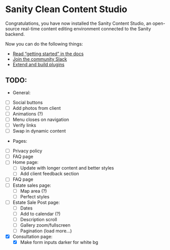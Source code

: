 # Sanity Clean Content Studio

Congratulations, you have now installed the Sanity Content Studio, an open-source real-time content editing environment connected to the Sanity backend.

Now you can do the following things:

- [Read “getting started” in the docs](https://www.sanity.io/docs/introduction/getting-started?utm_source=readme)
- [Join the community Slack](https://slack.sanity.io/?utm_source=readme)
- [Extend and build plugins](https://www.sanity.io/docs/content-studio/extending?utm_source=readme)

## TODO:

- General:
- [ ] Social buttons
- [ ] Add photos from client
- [ ] Animations (?)
- [ ] Menu closes on navigation
- [ ] Verify links
- [ ] Swap in dynamic content
- Pages:
- [ ] Privacy policy
- [ ] FAQ page
- [ ] Home page:
  - [ ] Update with longer content and better styles
  - [ ] Add client feedback section
- [ ] FAQ page
- [ ] Estate sales page:
  - [ ] Map area (?)
  - [ ] Perfect styles
- [ ] Estate Sale Post page:
  - [ ] Dates
  - [ ] Add to calendar (?)
  - [ ] Description scroll 
  - [ ] Gallery zoom/fullscreen
  - [ ] Pagination (load more...)
- [x] Consultation page:
  - [x] Make form inputs darker for white bg
